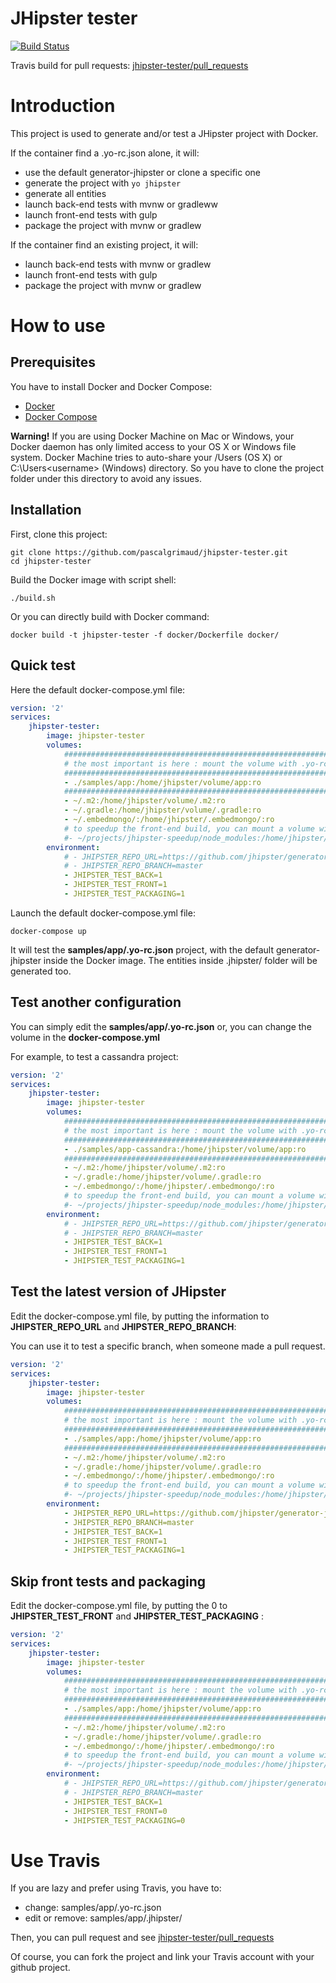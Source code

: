 # JHipster tester

[![Build Status][travis-image]][travis-url]

Travis build for pull requests: [jhipster-tester/pull_requests](https://travis-ci.org/pascalgrimaud/jhipster-tester/pull_requests)

# Introduction

This project is used to generate and/or test a JHipster project with Docker.

If the container find a .yo-rc.json alone, it will:
- use the default generator-jhipster or clone a specific one
- generate the project with `yo jhipster`
- generate all entities
- launch back-end tests with mvnw or gradleww
- launch front-end tests with gulp
- package the project with mvnw or gradlew

If the container find an existing project, it will:
- launch back-end tests with mvnw or gradlew
- launch front-end tests with gulp
- package the project with mvnw or gradlew

# How to use

## Prerequisites

You have to install Docker and Docker Compose:

- [Docker](https://docs.docker.com/installation/#installation)
- [Docker Compose](https://docs.docker.com/compose/install)

**Warning!** If you are using Docker Machine on Mac or Windows, your Docker daemon has only limited access to your OS X or Windows file system. Docker Machine tries to auto-share your /Users (OS X) or C:\Users\<username> (Windows) directory. So you have to clone the project folder under this directory to avoid any issues.

## Installation

First, clone this project:

```
git clone https://github.com/pascalgrimaud/jhipster-tester.git
cd jhipster-tester
```

Build the Docker image with script shell:

```
./build.sh
```

Or you can directly build with Docker command:

```
docker build -t jhipster-tester -f docker/Dockerfile docker/
```

## Quick test

Here the default docker-compose.yml file:

```yaml
version: '2'
services:
    jhipster-tester:
        image: jhipster-tester
        volumes:
            ####################################################################
            # the most important is here : mount the volume with .yo-rc.json   #
            ####################################################################
            - ./samples/app:/home/jhipster/volume/app:ro
            ####################################################################
            - ~/.m2:/home/jhipster/volume/.m2:ro
            - ~/.gradle:/home/jhipster/volume/.gradle:ro
            - ~/.embedmongo/:/home/jhipster/.embedmongo/:ro
            # to speedup the front-end build, you can mount a volume with node_modules node4, npm3
            #- ~/projects/jhipster-speedup/node_modules:/home/jhipster/volume/node_modules:ro
        environment:
            # - JHIPSTER_REPO_URL=https://github.com/jhipster/generator-jhipster.git
            # - JHIPSTER_REPO_BRANCH=master
            - JHIPSTER_TEST_BACK=1
            - JHIPSTER_TEST_FRONT=1
            - JHIPSTER_TEST_PACKAGING=1

```

Launch the default docker-compose.yml file:

```
docker-compose up
```

It will test the **samples/app/.yo-rc.json** project, with the default generator-jhipster
inside the Docker image. The entities inside .jhipster/ folder will be generated too.

## Test another configuration

You can simply edit the **samples/app/.yo-rc.json** or, you can change the volume in the **docker-compose.yml**

For example, to test a cassandra project:

```yaml
version: '2'
services:
    jhipster-tester:
        image: jhipster-tester
        volumes:
            ####################################################################
            # the most important is here : mount the volume with .yo-rc.json   #
            ####################################################################
            - ./samples/app-cassandra:/home/jhipster/volume/app:ro
            ####################################################################
            - ~/.m2:/home/jhipster/volume/.m2:ro
            - ~/.gradle:/home/jhipster/volume/.gradle:ro
            - ~/.embedmongo/:/home/jhipster/.embedmongo/:ro
            # to speedup the front-end build, you can mount a volume with node_modules node4, npm3
            #- ~/projects/jhipster-speedup/node_modules:/home/jhipster/volume/node_modules:ro
        environment:
            # - JHIPSTER_REPO_URL=https://github.com/jhipster/generator-jhipster.git
            # - JHIPSTER_REPO_BRANCH=master
            - JHIPSTER_TEST_BACK=1
            - JHIPSTER_TEST_FRONT=1
            - JHIPSTER_TEST_PACKAGING=1
```

## Test the latest version of JHipster

Edit the docker-compose.yml file, by putting the information to
**JHIPSTER_REPO_URL** and **JHIPSTER_REPO_BRANCH**:

You can use it to test a specific branch, when someone made a pull request.

```yaml
version: '2'
services:
    jhipster-tester:
        image: jhipster-tester
        volumes:
            ####################################################################
            # the most important is here : mount the volume with .yo-rc.json   #
            ####################################################################
            - ./samples/app:/home/jhipster/volume/app:ro
            ####################################################################
            - ~/.m2:/home/jhipster/volume/.m2:ro
            - ~/.gradle:/home/jhipster/volume/.gradle:ro
            - ~/.embedmongo/:/home/jhipster/.embedmongo/:ro
            # to speedup the front-end build, you can mount a volume with node_modules node4, npm3
            #- ~/projects/jhipster-speedup/node_modules:/home/jhipster/volume/node_modules:ro
        environment:
            - JHIPSTER_REPO_URL=https://github.com/jhipster/generator-jhipster.git
            - JHIPSTER_REPO_BRANCH=master
            - JHIPSTER_TEST_BACK=1
            - JHIPSTER_TEST_FRONT=1
            - JHIPSTER_TEST_PACKAGING=1
```

## Skip front tests and packaging

Edit the docker-compose.yml file, by putting the 0 to
**JHIPSTER_TEST_FRONT** and **JHIPSTER_TEST_PACKAGING** :

```yaml
version: '2'
services:
    jhipster-tester:
        image: jhipster-tester
        volumes:
            ####################################################################
            # the most important is here : mount the volume with .yo-rc.json   #
            ####################################################################
            - ./samples/app:/home/jhipster/volume/app:ro
            ####################################################################
            - ~/.m2:/home/jhipster/volume/.m2:ro
            - ~/.gradle:/home/jhipster/volume/.gradle:ro
            - ~/.embedmongo/:/home/jhipster/.embedmongo/:ro
            # to speedup the front-end build, you can mount a volume with node_modules node4, npm3
            #- ~/projects/jhipster-speedup/node_modules:/home/jhipster/volume/node_modules:ro
        environment:
            # - JHIPSTER_REPO_URL=https://github.com/jhipster/generator-jhipster.git
            # - JHIPSTER_REPO_BRANCH=master
            - JHIPSTER_TEST_BACK=1
            - JHIPSTER_TEST_FRONT=0
            - JHIPSTER_TEST_PACKAGING=0
```

# Use Travis

If you are lazy and prefer using Travis, you have to:
- change: samples/app/.yo-rc.json
- edit or remove: samples/app/.jhipster/

Then, you can pull request and see [jhipster-tester/pull_requests](https://travis-ci.org/pascalgrimaud/jhipster-tester/pull_requests)

Of course, you can fork the project and link your Travis account with your github project.

[travis-image]: https://travis-ci.org/pascalgrimaud/jhipster-tester.svg?branch=master
[travis-url]: https://travis-ci.org/pascalgrimaud/jhipster-tester
